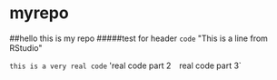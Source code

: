 # myrepo
##hello this is my repo
#####test for header
`code` 
"This is a line from RStudio"

`this is a very real code`
'real code part 2` 
`real code part 3`

